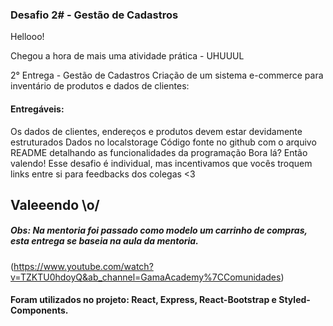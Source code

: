 ### Desafio 2# - Gestão de Cadastros
Hellooo!

Chegou a hora de mais uma atividade prática - UHUUUL   

2° Entrega - Gestão de Cadastros
Criação de um sistema e-commerce para inventário de produtos e dados de clientes:

#### Entregáveis:

Os dados de clientes, endereços e produtos devem estar devidamente estruturados
Dados no localstorage
Código fonte no github com o arquivo README detalhando as funcionalidades da programação
Bora lá? Então valendo! Esse desafio é individual, mas incentivamos que vocês troquem links entre si para feedbacks dos colegas <3

Valeeendo \o/
-------------------------------------------------------------------------------------------------------------------------------------

##### Obs: Na mentoria foi passado como modelo um carrinho de compras, esta entrega se baseia na aula da mentoria.
(https://www.youtube.com/watch?v=TZKTU0hdoyQ&ab_channel=GamaAcademy%7CComunidades)

#### Foram utilizados no projeto: React, Express, React-Bootstrap e Styled-Components.
